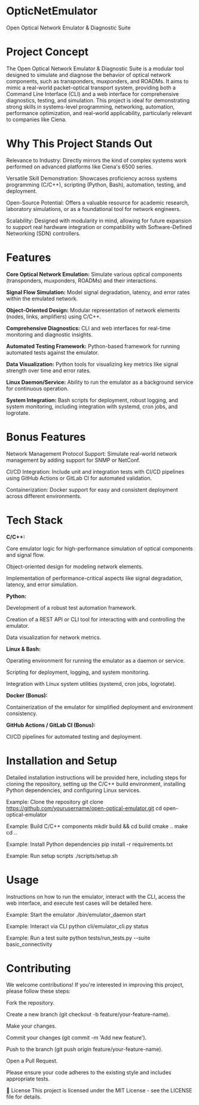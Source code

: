 OpticNetEmulator 
=

Open Optical Network Emulator & Diagnostic Suite
# Project Concept
The Open Optical Network Emulator & Diagnostic Suite is a modular tool designed to simulate and diagnose the behavior of optical network components, such as transponders, muxponders, and ROADMs. It aims to mimic a real-world packet-optical transport system, providing both a Command Line Interface (CLI) and a web interface for comprehensive diagnostics, testing, and simulation. This project is ideal for demonstrating strong skills in systems-level programming, networking, automation, performance optimization, and real-world applicability, particularly relevant to companies like Ciena.

# Why This Project Stands Out
Relevance to Industry: Directly mirrors the kind of complex systems work performed on advanced platforms like Ciena's 6500 series.

Versatile Skill Demonstration: Showcases proficiency across systems programming (C/C++), scripting (Python, Bash), automation, testing, and deployment.

Open-Source Potential: Offers a valuable resource for academic research, laboratory simulations, or as a foundational tool for network engineers.

Scalability: Designed with modularity in mind, allowing for future expansion to support real hardware integration or compatibility with Software-Defined Networking (SDN) controllers.

# Features
**Core Optical Network Emulation:** Simulate various optical components (transponders, muxponders, ROADMs) and their interactions.

**Signal Flow Simulation:** Model signal degradation, latency, and error rates within the emulated network.

**Object-Oriented Design:** Modular representation of network elements (nodes, links, amplifiers) using C/C++.

**Comprehensive Diagnostics:** CLI and web interfaces for real-time monitoring and diagnostic insights.

**Automated Testing Framework:** Python-based framework for running automated tests against the emulator.

**Data Visualization:** Python tools for visualizing key metrics like signal strength over time and error rates.

**Linux Daemon/Service:** Ability to run the emulator as a background service for continuous operation.

**System Integration:** Bash scripts for deployment, robust logging, and system monitoring, including integration with systemd, cron jobs, and logrotate.

# Bonus Features
Network Management Protocol Support: Simulate real-world network management by adding support for SNMP or NetConf.

CI/CD Integration: Include unit and integration tests with CI/CD pipelines using GitHub Actions or GitLab CI for automated validation.

Containerization: Docker support for easy and consistent deployment across different environments.

# Tech Stack
**C/C++:**

Core emulator logic for high-performance simulation of optical components and signal flow.

Object-oriented design for modeling network elements.

Implementation of performance-critical aspects like signal degradation, latency, and error simulation.

**Python:**

Development of a robust test automation framework.

Creation of a REST API or CLI tool for interacting with and controlling the emulator.

Data visualization for network metrics.

**Linux & Bash:**

Operating environment for running the emulator as a daemon or service.

Scripting for deployment, logging, and system monitoring.

Integration with Linux system utilities (systemd, cron jobs, logrotate).

**Docker (Bonus):**

Containerization of the emulator for simplified deployment and environment consistency.

**GitHub Actions / GitLab CI (Bonus):**

CI/CD pipelines for automated testing and deployment.

# Installation and Setup
Detailed installation instructions will be provided here, including steps for cloning the repository, setting up the C/C++ build environment, installing Python dependencies, and configuring Linux services.

Example: Clone the repository
git clone https://github.com/yourusername/open-optical-emulator.git
cd open-optical-emulator

Example: Build C/C++ components
mkdir build && cd build
cmake ..
make
cd ..

Example: Install Python dependencies
pip install -r requirements.txt

Example: Run setup scripts
./scripts/setup.sh

# Usage
Instructions on how to run the emulator, interact with the CLI, access the web interface, and execute test cases will be detailed here.

Example: Start the emulator
./bin/emulator_daemon start

Example: Interact via CLI
python cli/emulator_cli.py status

Example: Run a test suite
python tests/run_tests.py --suite basic_connectivity

# Contributing
We welcome contributions! If you're interested in improving this project, please follow these steps:

Fork the repository.

Create a new branch (git checkout -b feature/your-feature-name).

Make your changes.

Commit your changes (git commit -m 'Add new feature').

Push to the branch (git push origin feature/your-feature-name).

Open a Pull Request.

Please ensure your code adheres to the existing style and includes appropriate tests.

📄 License
This project is licensed under the MIT License - see the LICENSE file for details.
